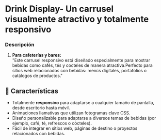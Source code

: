 # Drink Display- Un carrusel visualmente atractivo y totalmente responsivo
### **Descripción** 
1. **Para cafeterías y bares:**  
   "Este carrusel responsivo está diseñado especialmente para mostrar bebidas como cafés, tés y cocteles de manera atractiva.Perfecto para sitios web relacionados con bebidas: menús digitales, portafolios o catálogos de productos."

## 🌟 Características
- Totalmente **responsivo** para adaptarse a cualquier tamaño de pantalla, desde escritorio hasta móvil.
- Animaciones llamativas que utilizan fotogramas clave CSS.
- Diseño personalizable para adaptarse a diversos temas de bebidas (por ejemplo, café, té, refrescos o cócteles).
- Fácil de integrar en sitios web, páginas de destino o proyectos relacionados con bebidas.





